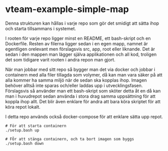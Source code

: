 # vteam-example-simple-map

Denna strukturen kan hållas i varje repo som gör det smidigt att sätta ihop och starta tillsammans i systemet.

I rooten för varje repo ligger minst en README, ett bash-skript och en Dockerfile. Resten av filerna ligger sedan i en egen mapp, namnet är egentligen orelevant men förslagsvis src, app, root eller liknande. Det är sedan i den mappen man lägger själva applikationen och all kod, troligen det som tidigare varit rooten i andra repon man gjort.

När man jobbar med sitt repo så bygger man det via docker och jobbar i containern med alla filer tillagda som volymer, då kan man vara säker på att alla kommer ha samma miljö när de sedan ska kopplas ihop. Imagen behöver alltså inte sparas och/eller laddas upp i utvecklingsfasen. Förslagsvis så använder man ett bash-skript som sköter detta åt en då kan man i huvudrepot sedan använda i stora drag samma uppsättning för att koppla ihop allt. Det blir även enklare för andra att bara köra skriptet för att köra repot lokalt.

I detta repo används också docker-compose för att enklare sätta upp repot.

```
# För att starta containern
./setup.bash up

# FÖr att stänga containern, och ta bort imagen som byggs
./setup.bash down
```
